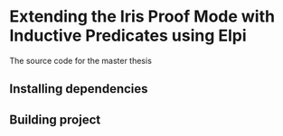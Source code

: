 # Extending the Iris Proof Mode with Inductive Predicates using Elpi

The source code for the master thesis

## Installing dependencies

## Building project
